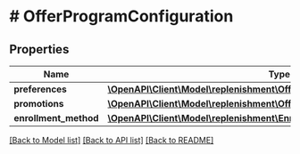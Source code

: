 # # OfferProgramConfiguration

## Properties

Name | Type | Description | Notes
------------ | ------------- | ------------- | -------------
**preferences** | [**\OpenAPI\Client\Model\replenishment\OfferProgramConfigurationPreferences**](OfferProgramConfigurationPreferences.md) |  | [optional]
**promotions** | [**\OpenAPI\Client\Model\replenishment\OfferProgramConfigurationPromotions**](OfferProgramConfigurationPromotions.md) |  | [optional]
**enrollment_method** | [**\OpenAPI\Client\Model\replenishment\EnrollmentMethod**](EnrollmentMethod.md) |  | [optional]

[[Back to Model list]](../../README.md#models) [[Back to API list]](../../README.md#endpoints) [[Back to README]](../../README.md)
